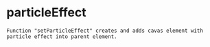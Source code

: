 # particleEffect
    Function "setParticleEffect" creates and adds cavas element with particle effect into parent element.